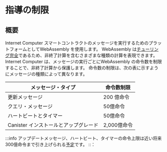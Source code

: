 # 指導の制限

## 概要

Internet Computer スマートコントラクトのメッセージを実行するためのプラットフォームとしてWebAssembly を使用します。
 WebAssembly は[チューリング完全](https://en.wikipedia.org/wiki/Turing_completeness)であるため、非終了計算を含むさまざまな種類の計算を表現できます。
 Internet Computer は、メッセージの実行ごとにWebAssembly の命令数を制限することで、非終了計算から保護します。
命令数の制限は、次の表に示すようにメッセージの種類によって異なります。

| メッセージ・タイプ | 命令数制限 |
| --- | --- |
| 更新メッセージ | 200 億命令 |
| クエリ・メッセージ | 50億命令 |
| ハートビートとタイマー | 50億命令 |
| Canister インストールとアップグレード | 2,000億命令 |

:::info
アップデートメッセージ、ハートビート、タイマーの命令上限は近い将来300億命令まで引き上げられる[予定](https://forum.dfinity.org/t/deterministic-time-slicing/10635)です。
::：

<!---
# Instruction Limits

## Overview
The Internet Computer uses WebAssembly as the platform for executing messages of smart contracts.
Since WebAssembly is [Turing-complete](https://en.wikipedia.org/wiki/Turing_completeness), it can express different kinds of computations including non-terminating computations.
The Internet Computer protects against non-terminating computations by limiting the number of WebAssembly instructions per message execution.
The instruction limit depends on the message type as shown in the following table.

| Message type                 | Instruction limit        |
|------------------------------|--------------------------|
| Update messages              | 20 billion instructions  |
| Query messages               | 5 billion instructions   |
| Heartbeats and timers        | 5 billion instructions   |
| Canister install and upgrade | 200 billion instructions |

:::info
The instruction limit for update messages, heartbeats, and timers is [planned](https://forum.dfinity.org/t/deterministic-time-slicing/10635) to be raised to 30 billion instructions in near future.
:::

-->
